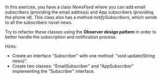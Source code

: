 In this exercise, you have a class *NewsFeed* where 
you can add email subscribers (providing the email address) 
and App subscribers (providing the phone id). This class also 
has a method *notifySubscribers*, which sends to all the subscribers
novel news. 

Try to refactor these classes using the **Observer design 
pattern** in order to better handle the subscription and 
notification process.

Hints:
- Create an interface "Subscriber" with one method: "void update(String news)".
- Create two classes: "EmailSubscriber" and "AppSubscriber" implementing the "Subscriber" interface. 
